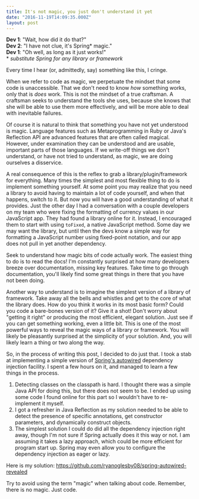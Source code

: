 ```yaml
---
title: It's not magic, you just don't understand it yet
date: "2016-11-19T14:09:35.000Z"
layout: post
---
```


<!-- prettier-ignore -->
**Dev 1**: "Wait, how did it do that?" <br/>
**Dev 2**: "I have not clue, it's Spring\* magic." <br/>
**Dev 1**: "Oh well, as long as it just works!"<br/>
\* _substitute Spring for any library or framework_

Every time I hear (or, admittedly, say) something like this, I cringe.

When we refer to code as magic, we perpetuate the mindset that some code is unaccessible. That we
don't need to know _how_ something works, only that is _does_ work. This is not the mindset of a
true craftsman. A craftsman seeks to understand the tools she uses, because she knows that she will
be able to use them more effectively, and will be more able to deal with inevitable failures.

<!-- more -->

Of course it is natural to think that something you have not yet understood is magic. Language
features such as Metaprogramming in Ruby or Java's Reflection API are advanced features that are
often called magical. However, under examination they can be understood and are usable, important
parts of those languages. If we write-off things we don't understand, or have not tried to
understand, as magic, we are doing ourselves a disservice.

A real consequence of this is the reflex to grab a library/plugin/framework for everything. Many
times the simplest and most flexible thing to do is implement something yourself. At some point you
may realize that you need a library to avoid having to maintain a lot of code yourself, and when
that happens, switch to it. But now you will have a good understanding of what it provides. Just the
other day I had a conversation with a couple developers on my team who were fixing the formatting of
currency values in our JavaScript app. They had found a library online for it. Instead, I encouraged
them to start with using `toFixed`, a native JavaScript method. Some day we may want the library,
but until then the devs know a simple way for formatting a JavaScript number using fixed-point
notation, and our app does not pull in yet another dependency.

Seek to understand how magic bits of code actually work. The easiest thing to do is to read the
docs! I'm constantly surprised at how many developers breeze over documentation, missing key
features. Take time to go through documentation, you'll likely find some great things in there that
you have not been doing.

Another way to understand is to imagine the simplest version of a library of framework. Take away
all the bells and whistles and get to the core of what the library does. How do you think it works
in its most basic form? Could you code a bare-bones version of it? Give it a shot! Don't worry about
"getting it right" or producing the most efficient, elegant solution. Just see if you can get
something working, even a little bit. This is one of the most powerful ways to reveal the magic ways
of a library or framework. You will likely be pleasantly surprised at the simplicity of your
solution. And, you will likely learn a thing or two along the way.

So, in the process of writing this post, I decided to do just that. I took a stab at implementing a
simple version of
[Spring's autowired](http://docs.spring.io/spring/docs/current/javadoc-api/org/springframework/beans/factory/annotation/Autowired.html)
dependency injection facility. I spent a few hours on it, and managed to learn a few things in the
process.

1. Detecting classes on the classpath is hard. I thought there was a simple Java API for doing this,
   but there does not seem to be. I ended up using some code I found online for this part so I
   wouldn't have to re-implement it myself.
1. I got a refresher in Java Reflection as my solution needed to be able to detect the presence of
   specific annotations, get constructor parameters, and dynamically construct objects.
1. The simplest solution I could do did all the dependency injection right away, though I'm not sure
   if Spring actually does it this way or not. I am assuming it takes a lazy approach, which could
   be more efficient for program start up. Spring may even allow you to configure the dependency
   injection as eager or lazy.

Here is my solution: <https://github.com/ryanoglesby08/spring-autowired-revealed>

Try to avoid using the term "magic" when talking about code. Remember, there is no magic. Just code.
